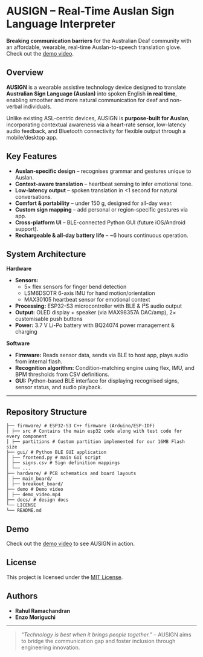 # AUSIGN – Real-Time Auslan Sign Language Interpreter

 **Breaking communication barriers** for the Australian Deaf community with an affordable, wearable, real-time Auslan-to-speech translation glove. Check out the [demo video](media/demo/demo_video.mp4).


## Overview
**AUSIGN** is a wearable assistive technology device designed to translate **Australian Sign Language (Auslan)** into spoken English **in real time**, enabling smoother and more natural communication for deaf and non-verbal individuals.

Unlike existing ASL-centric devices, AUSIGN is **purpose-built for Auslan**, incorporating contextual awareness via a heart-rate sensor, low-latency audio feedback, and Bluetooth connectivity for flexible output through a mobile/desktop app.


##  Key Features
- **Auslan-specific design** – recognises grammar and gestures unique to Auslan.
- **Context-aware translation** – heartbeat sensing to infer emotional tone.
- **Low-latency output** – spoken translation in <1 second for natural conversations.
- **Comfort & portability** – under 150 g, designed for all-day wear.
- **Custom sign mapping** – add personal or region-specific gestures via app.
- **Cross-platform UI** – BLE-connected Python GUI (future iOS/Android support).
- **Rechargeable & all-day battery life** – ~6 hours continuous operation.


## System Architecture

**Hardware**
- **Sensors:**  
  - 5× flex sensors for finger bend detection  
  - LSM6DSOTR 6-axis IMU for hand motion/orientation  
  - MAX30105 heartbeat sensor for emotional context  
- **Processing:** ESP32-S3 microcontroller with BLE & I²S audio output  
- **Output:** OLED display + speaker (via MAX98357A DAC/amp), 2× customisable push buttons  
- **Power:** 3.7 V Li-Po battery with BQ24074 power management & charging

**Software**
- **Firmware:** Reads sensor data, sends via BLE to host app, plays audio from internal flash.  
- **Recognition algorithm:** Condition-matching engine using flex, IMU, and BPM thresholds from CSV definitions.  
- **GUI:** Python-based BLE interface for displaying recognised signs, sensor status, and audio playback.  

---

## Repository Structure
```
├── firmware/ # ESP32-S3 C++ firmware (Arduino/ESP-IDF)
│ ├── src # Contains the main esp32 code along with test code for every component
│ ├── partitions # Custom partition implemented for our 16MB Flash size
├── gui/ # Python BLE GUI application
│ ├── frontend.py # main GUI script
│ ├── signs.csv # Sign definition mappings
│ └── ...
├── hardware/ # PCB schematics and board layouts
│ ├── main_board/
│ ├── breakout_board/
├── demo # Demo video
│ ├── demo_video.mp4
├── docs/ # design docs
└── LICENSE
└── README.md
```


## Demo
Check out the [demo video](media/demo/demo_video.mp4) to see AUSIGN in action.


## License
This project is licensed under the [MIT License](LICENSE).


## Authors
- **Rahul Ramachandran** 
- **Enzo Moriguchi** 

---
> *“Technology is best when it brings people together.”* – AUSIGN aims to bridge the communication gap and foster inclusion through engineering innovation.
